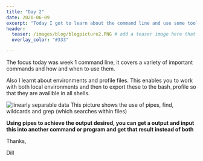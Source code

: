 ```yaml
---
title: "Day 2"
date: 2020-06-09
excerpt: "Today I got to learn about the command line and use some tools that I hadn't come across before"
header:
  teaser: /images/blog/blogpicture2.PNG # add a teaser image here that sums up what the blog post is about for display on blog page, the image should go in the image/blog folder
  overlay_color: "#333"

---
```


The focus today was week 1 command line, it covers a variety of important commands and how and when to use them.

Also I learnt about environments and profile files. This enables you to work with both local environments and then to export these to the bash_profile so that they are availible in all shells.

<img src="{{ site.url }}{{ site.baseurl }}/images/blog/blogpicture2.PNG" alt="linearly separable data">
This picture shows the use of pipes, find, wildcards and grep (which searches within files)

**Using pipes to achieve the output desired, you can get a output and input this into another command or program and get that result instead of both**

Thanks,

Dill
